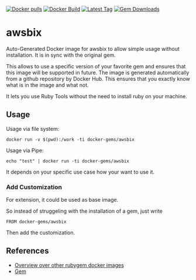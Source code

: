 [![Docker pulls](https://img.shields.io/docker/pulls/rubygem/awsbix.svg)](https://hub.docker.com/r/rubygem/awsbix/)
[![Docker Build](https://img.shields.io/docker/automated/rubygem/awsbix.svg)](https://hub.docker.com/r/rubygem/awsbix/)
[![Latest Tag](https://img.shields.io/github/tag/docker-rubygem/awsbix.svg)](https://hub.docker.com/r/rubygem/awsbix/)
[![Gem Downloads](https://img.shields.io/gem/dt/awsbix.svg)](https://rubygems.org/gems/awsbix/)
# awsbix

Auto-Generated Docker image for awsbix to allow simple usage without installation.
It is in sync with the original gem.

This allows to use a specific version of your favorite gem and ensures that this image will be supported in future.
The image is generated automatically from a github repository by Docker Hub.
This ensures that you exactly know what is in the image and what not.

It lets you use Ruby Tools without the need to install ruby on your machine.

## Usage

Usage via file system:

`docker run -v $(pwd):/work -ti docker-gems/awsbix`

Usage via Pipe:

`echo "test" | docker run -ti docker-gems/awsbix`

It depends on your specific use case how your want to use it.

### Add Customization

For extension, it could be used as base image.

So instead of struggeling with the installation of a gem, just write

`FROM docker-gems/awsbix`

Then add the customization.

## References

 - [Overview over other rubygem docker images](https://github.com/thinkbot/docker-rubygem)
 - [Gem](https://rubygems.org/gems/awsbix/)
